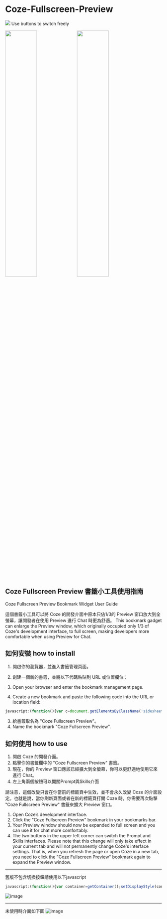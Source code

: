 # Coze-Fullscreen-Preview

<img src="https://i.imgur.com/hD6vl2D.png" /> 
Use buttons to switch freely
<p float="left">
  <img src="https://i.imgur.com/PQjCQXv.png" width="45%" />
  <img src="https://i.imgur.com/6qN4GaC.png" width="45%" /> 
</p>

## Coze Fullscreen Preview 書籤小工具使用指南
Coze Fullscreen Preview Bookmark Widget User Guide

這個書籤小工具可以將 Coze 的開發介面中原本只佔1/3的 Preview 窗口放大到全螢幕，讓開發者在使用 Preview 進行 Chat 時更為舒適。
This bookmark gadget can enlarge the Preview window, which originally occupied only 1/3 of Coze's development interface, to full screen, making developers more comfortable when using Preview for Chat.

## 如何安裝 how to install

1. 開啟你的瀏覽器，並進入書籤管理頁面。
2. 創建一個新的書籤，並將以下代碼粘貼到 URL 或位置欄位：

1. Open your browser and enter the bookmark management page.
2. Create a new bookmark and paste the following code into the URL or location field:


```javascript
javascript:(function(){var c=document.getElementsByClassName('sidesheet-container')[0];c.style.display='flex';c.style.flexDirection='row';var d=c.children;function setupInitialWidths(d){for(var i=0;i<d.length-1;i++){d[i].style.flexBasis='33%';d[i].style.flexShrink='0';d[i].style.flexGrow='1';}}function hideAllDivsExceptLast(d){for(var i=0;i<d.length-1;i++){d[i].style.display='none';}}function getLastDiv(d){return d[d.length-1];}function getFirstChild(e){return e.children[0];}setupInitialWidths(d);hideAllDivsExceptLast(d);var lastDiv=getLastDiv(d);lastDiv.style.flexGrow='1';var firstChild=getFirstChild(lastDiv);firstChild.style.display='none';var arr=['Prompt','Skills'];for(var i=0;i<2;i++){!function(i){var b=document.createElement('button');b.innerHTML=arr[i];b.className='toggle-button';b.style.position='absolute';b.style.top='0px';b.style.left=(i*60)+'px';b.style.zIndex='1000';b.onclick=function(){var div=d[i];var isVisible=div.style.display!=='none';div.style.display=isVisible?'none':'flex';div.style.width=isVisible?'0':'';};c.appendChild(b);}(i);}})();
```

3. 給書籤取名為 "Coze Fullscreen Preview"。
3. Name the bookmark "Coze Fullscreen Preview".


## 如何使用 how to use

1. 開啟 Coze 的開發介面。
2. 點擊你的書籤欄中的 "Coze Fullscreen Preview" 書籤。
3. 現在，你的 Preview 窗口應該已經擴大到全螢幕，你可以更舒適地使用它來進行 Chat。
4. 左上角兩個按鈕可以開關Prompt與Skills介面

請注意，這個改變只會在你當前的標籤頁中生效，並不會永久改變 Coze 的介面設定。也就是說，當你刷新頁面或者在新的標籤頁打開 Coze 時，你需要再次點擊 "Coze Fullscreen Preview" 書籤來擴大 Preview 窗口。

1. Open Coze’s development interface.
2. Click the "Coze Fullscreen Preview" bookmark in your bookmarks bar.
3. Your Preview window should now be expanded to full screen and you can use it for chat more comfortably.
4. The two buttons in the upper left corner can switch the Prompt and Skills interfaces.
Please note that this change will only take effect in your current tab and will not permanently change Coze's interface settings. That is, when you refresh the page or open Coze in a new tab, you need to click the "Coze Fullscreen Preview" bookmark again to expand the Preview window.


---
舊版不包含切換按鈕請使用以下javascript
```javascript
javascript:(function(){var container=getContainer();setDisplayStyle(container,'flex');var divs=container.children;hideAllDivsExceptLast(divs);var lastDiv=getLastDiv(divs);setDisplayStyle(lastDiv,'block');setFlexGrow(lastDiv,'1');var firstChild=getFirstChild(lastDiv);setDisplayStyle(firstChild,'none');function getContainer(){return document.getElementsByClassName('sidesheet-container')[0];}function setDisplayStyle(element,value){if(element){element.style.display=value;}}function setFlexGrow(element,value){if(element){element.style.flexGrow=value;}}function hideAllDivsExceptLast(divs){for(var i=0;i<divs.length-1;i++){setDisplayStyle(divs[i],'none');}}function getLastDiv(divs){return divs[divs.length-1];}function getFirstChild(element){if(element){return element.children[0];}}})()
```
![image](https://i.imgur.com/TYI5JMe.png)

---
未使用時介面如下圖
![image](https://i.imgur.com/fMRA3ro.png)
